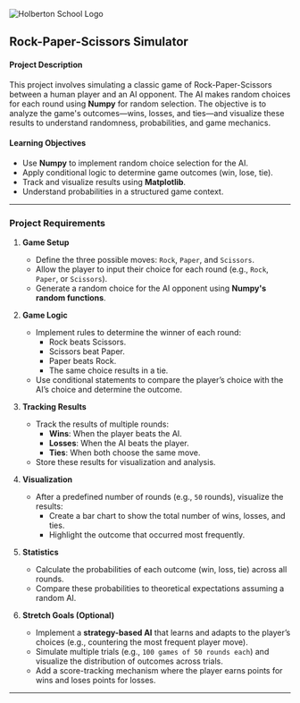 ![Holberton School Logo](https://cdn.prod.website-files.com/6105315644a26f77912a1ada/63eea844ae4e3022154e2878_Holberton.png)

## Rock-Paper-Scissors Simulator

#### **Project Description**  
This project involves simulating a classic game of Rock-Paper-Scissors between a human player and an AI opponent. The AI makes random choices for each round using **Numpy** for random selection. The objective is to analyze the game's outcomes—wins, losses, and ties—and visualize these results to understand randomness, probabilities, and game mechanics.

#### **Learning Objectives**  
- Use **Numpy** to implement random choice selection for the AI.  
- Apply conditional logic to determine game outcomes (win, lose, tie).  
- Track and visualize results using **Matplotlib**.  
- Understand probabilities in a structured game context.

---

### **Project Requirements**

1. **Game Setup**  
   - Define the three possible moves: `Rock`, `Paper`, and `Scissors`.  
   - Allow the player to input their choice for each round (e.g., `Rock`, `Paper`, or `Scissors`).  
   - Generate a random choice for the AI opponent using **Numpy's random functions**.  

2. **Game Logic**  
   - Implement rules to determine the winner of each round:  
     - Rock beats Scissors.  
     - Scissors beat Paper.  
     - Paper beats Rock.  
     - The same choice results in a tie.  
   - Use conditional statements to compare the player’s choice with the AI’s choice and determine the outcome.

3. **Tracking Results**  
   - Track the results of multiple rounds:  
     - **Wins**: When the player beats the AI.  
     - **Losses**: When the AI beats the player.  
     - **Ties**: When both choose the same move.  
   - Store these results for visualization and analysis.

4. **Visualization**  
   - After a predefined number of rounds (e.g., `50` rounds), visualize the results:  
     - Create a bar chart to show the total number of wins, losses, and ties.  
     - Highlight the outcome that occurred most frequently.  

5. **Statistics**  
   - Calculate the probabilities of each outcome (win, loss, tie) across all rounds.  
   - Compare these probabilities to theoretical expectations assuming a random AI.  

6. **Stretch Goals (Optional)**  
   - Implement a **strategy-based AI** that learns and adapts to the player’s choices (e.g., countering the most frequent player move).  
   - Simulate multiple trials (e.g., `100 games of 50 rounds each`) and visualize the distribution of outcomes across trials.  
   - Add a score-tracking mechanism where the player earns points for wins and loses points for losses.  

---


